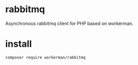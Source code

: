# rabbitmq
Asynchronous rabbitmq client for PHP based on workerman.

# install
```
composer require workerman/rabbitmq
```

# 
